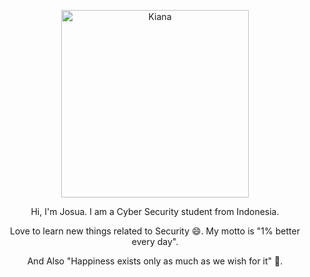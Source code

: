 <p align="center">
    <img width="300" src="https://github.com/G34ts/G34ts/assets/126637263/5503383b-11ec-4be6-9c81-f7732196ee6c" alt="Kiana">
</p>
<p align="center">
    Hi, I'm Josua. I am a Cyber Security student from Indonesia.
</p>
<p align="center">
    Love to learn new things related to Security 😄. My motto is "1% better every day". 
</p>
<p align="center">
    And Also "Happiness exists only as much as we wish for it" 🙏.
</p>
<!--
**G34ts/G34ts** is a ✨ _special_ ✨ repository because its `README.md` (this file) appears on your GitHub profile.

Here are some ideas to get you started:

- 🔭 I’m currently working on ...
- 🌱 I’m currently learning ...
- 👯 I’m looking to collaborate on ...
- 🤔 I’m looking for help with ...
- 💬 Ask me about ...
- 📫 How to reach me: ...
- 😄 Pronouns: ...
- ⚡ Fun fact: ...
-->
